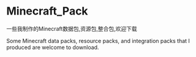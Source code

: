 # Minecraft_Pack

一些我制作的Minecraft数据包,资源包,整合包,欢迎下载

Some Minecraft data packs, resource packs, and integration packs that I produced are welcome to download.
